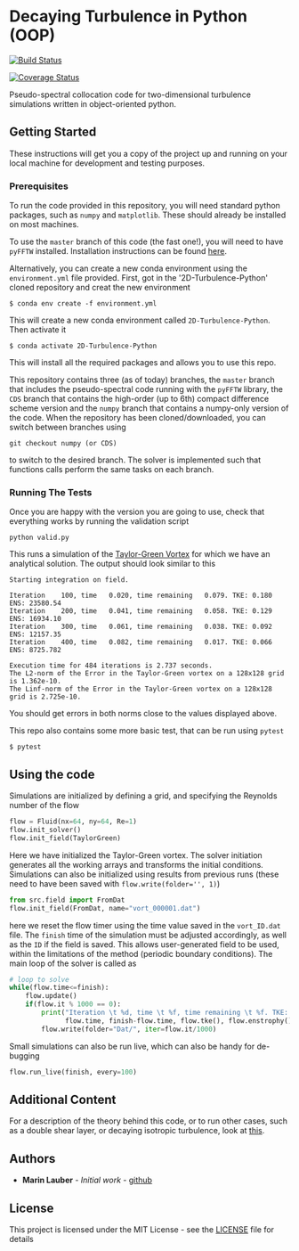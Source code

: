 # Decaying Turbulence in Python (OOP)


[![Build Status](https://travis-ci.org/marinlauber/2D-Turbulence-Python.svg?branch=master)](https://travis-ci.org/github/marinlauber/2D-Turbulence-Python)

[![Coverage Status](https://coveralls.io/repos/github/marinlauber/2D-Turbulence-Python/badge.svg?branch=master)](https://coveralls.io/github/marinlauber/2D-Turbulence-Python?branch=master)

Pseudo-spectral collocation code for two-dimensional turbulence simulations written in object-oriented python.

## Getting Started

These instructions will get you a copy of the project up and running on your local machine for development and testing purposes.

### Prerequisites

To run the code provided in this repository, you will need standard python packages, such as `numpy` and `matplotlib`. These should already be installed on most machines.

To use the `master` branch of this code (the fast one!), you will need to have `pyFFTW` installed. Installation instructions can be found [here](https://pypi.org/project/pyFFTW/).

Alternatively, you can create a new conda environment using the `environment.yml` file provided. First, got in the '2D-Turbulence-Python' cloned repository and creat the new environment
```
$ conda env create -f environment.yml
```
This will create a new conda environment called `2D-Turbulence-Python`. Then activate it
```
$ conda activate 2D-Turbulence-Python
```
This will install all the required packages and allows you to use this repo.

This repository contains three (as of today) branches, the `master` branch that includes the pseudo-spectral code running with the `pyFFTW` library, the `CDS` branch that contains the high-order (up to 6th) compact difference scheme version and the `numpy` branch that contains a numpy-only version of the code. When the repository has been cloned/downloaded, you can switch between branches using
```
git checkout numpy (or CDS)
```
to switch to the desired branch. The solver is implemented such that functions calls perform the same tasks on each branch.

### Running The Tests

Once you are happy with the version you are going to use, check that everything works by running the validation script
```
python valid.py
```
This runs a simulation of the [Taylor-Green Vortex](https://en.wikipedia.org/wiki/Taylor%E2%80%93Green_vortex) for which we have an analytical solution. The output should look similar to this
```
Starting integration on field.

Iteration    100, time   0.020, time remaining   0.079. TKE: 0.180  ENS: 23580.54
Iteration    200, time   0.041, time remaining   0.058. TKE: 0.129  ENS: 16934.10
Iteration    300, time   0.061, time remaining   0.038. TKE: 0.092  ENS: 12157.35
Iteration    400, time   0.082, time remaining   0.017. TKE: 0.066  ENS: 8725.782

Execution time for 484 iterations is 2.737 seconds.
The L2-norm of the Error in the Taylor-Green vortex on a 128x128 grid is 1.362e-10.
The Linf-norm of the Error in the Taylor-Green vortex on a 128x128 grid is 2.725e-10.
```
You should get errors in both norms close to the values displayed above.

This repo also contains some more basic test, that can be run using `pytest`

```
$ pytest
```

## Using the code

Simulations are initialized by defining a grid, and specifying the Reynolds number of the flow
```python
flow = Fluid(nx=64, ny=64, Re=1)
flow.init_solver()
flow.init_field(TaylorGreen)
```
Here we have initialized the Taylor-Green vortex. The solver initiation generates all the working arrays and transforms the initial conditions. Simulations can also be initialized using results from previous runs (these need to have been saved with `flow.write(folder='', 1)`)
```python
from src.field import FromDat
flow.init_field(FromDat, name="vort_000001.dat")
```
here we reset the flow timer using the time value saved in the `vort_ID.dat` file. The `finish` time of the simulation must be adjusted accordingly, as well as the `ID` if the field is saved. This allows user-generated field to be used, within the limitations of the method (periodic boundary conditions). The main loop of the solver is called as
```python
# loop to solve
while(flow.time<=finish):
    flow.update()
    if(flow.it % 1000 == 0):
        print("Iteration \t %d, time \t %f, time remaining \t %f. TKE: %f, ENS: %f" %(flow.it,
              flow.time, finish-flow.time, flow.tke(), flow.enstrophy()))
        flow.write(folder="Dat/", iter=flow.it/1000)
``` 
Small simulations can also be run live, which can also be handy for de-bugging
```python
flow.run_live(finish, every=100)
```

## Additional Content

For a description of the theory behind this code, or to run other cases, such as a double shear layer, or decaying isotropic turbulence, look at [this](https://marinlauber.github.io/2D-Turbulence-Python/).

<!-- <p align="center">
 <img src="shearlayer.png" width="400"> 
</p> -->

## Authors

* **Marin Lauber** - *Initial work* - [github](https://github.com/marinlauber)

## License

This project is licensed under the MIT License - see the [LICENSE](LICENSE) file for details

<!-- ## Acknowledgments

* Hat tip to anyone whose code was used
* Inspiration
* etc -->
